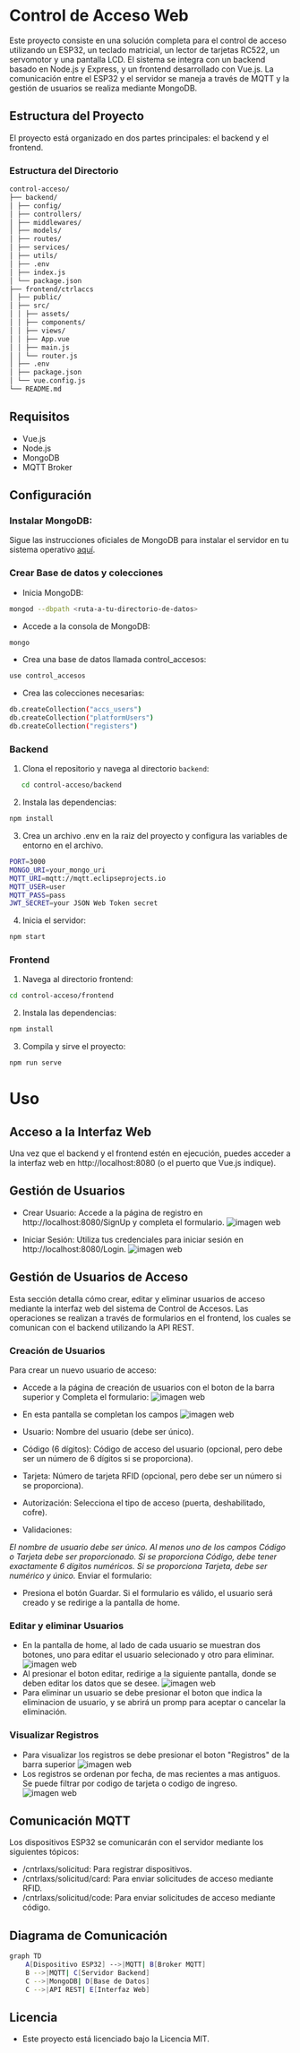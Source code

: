 # Control de Acceso Web

Este proyecto consiste en una solución completa para el control de acceso utilizando un ESP32, un teclado matricial, un lector de tarjetas RC522, un servomotor y una pantalla LCD. El sistema se integra con un backend basado en Node.js y Express, y un frontend desarrollado con Vue.js. La comunicación entre el ESP32 y el servidor se maneja a través de MQTT y la gestión de usuarios se realiza mediante MongoDB.

## Estructura del Proyecto

El proyecto está organizado en dos partes principales: el backend y el frontend.

### Estructura del Directorio
```bash
control-acceso/
├── backend/
│ ├── config/
│ ├── controllers/
│ ├── middlewares/
│ ├── models/
│ ├── routes/
│ ├── services/
│ ├── utils/
│ ├── .env
│ ├── index.js
│ └── package.json
├── frontend/ctrlaccs
│ ├── public/
│ ├── src/
│ │ ├── assets/
│ │ ├── components/
│ │ ├── views/
│ │ ├── App.vue
│ │ ├── main.js
│ │ └── router.js
│ ├── .env
│ ├── package.json
│ └── vue.config.js
└── README.md
```

## Requisitos
- Vue.js
- Node.js
- MongoDB
- MQTT Broker

## Configuración
### Instalar MongoDB:
 Sigue las instrucciones oficiales de MongoDB para instalar el servidor en tu sistema operativo [aquí](https://www.mongodb.com/try/download/community).

### Crear Base de datos y colecciones
- Inicia MongoDB:
```bash
mongod --dbpath <ruta-a-tu-directorio-de-datos>

```
- Accede a la consola de MongoDB:
```bash
mongo
```
- Crea una base de datos llamada control_accesos:

```bash
use control_accesos
```
- Crea las colecciones necesarias:
```bash
db.createCollection("accs_users")
db.createCollection("platformUsers")
db.createCollection("registers")
```
### Backend

1. Clona el repositorio y navega al directorio `backend`:

```bash
   cd control-acceso/backend
```
2. Instala las dependencias:

```bash
npm install
```
3. Crea un archivo .env en la raiz del proyecto y configura las variables de entorno en el archivo.
```bash
PORT=3000
MONGO_URI=your_mongo_uri
MQTT_URI=mqtt://mqtt.eclipseprojects.io
MQTT_USER=user
MQTT_PASS=pass
JWT_SECRET=your JSON Web Token secret
```
4. Inicia el servidor:
```bash
npm start
```
### Frontend

1. Navega al directorio frontend:
```bash
cd control-acceso/frontend
```
2. Instala las dependencias:
```bash
npm install
```
3. Compila y sirve el proyecto:

```bash
npm run serve
```

# Uso
## Acceso a la Interfaz Web
Una vez que el backend y el frontend estén en ejecución, puedes acceder a la interfaz web en http://localhost:8080 (o el puerto que Vue.js indique).
## Gestión de Usuarios
- Crear Usuario: Accede a la página de registro en http://localhost:8080/SignUp y completa el formulario.
![imagen web](imagenes/signup.png)


- Iniciar Sesión: Utiliza tus credenciales para iniciar sesión en http://localhost:8080/Login.
![imagen web](imagenes/signin.png)

## Gestión de Usuarios de Acceso
Esta sección detalla cómo crear, editar y eliminar usuarios de acceso mediante la interfaz web del sistema de Control de Accesos. Las operaciones se realizan a través de formularios en el frontend, los cuales se comunican con el backend utilizando la API REST.

### Creación de Usuarios
Para crear un nuevo usuario de acceso:

- Accede a la página de creación de usuarios con el boton de la barra superior y
Completa el formulario:
![imagen web](imagenes/home.png)
- En esta pantalla se completan los campos
![imagen web](imagenes/adduser.png)

- Usuario: Nombre del usuario (debe ser único).
- Código (6 dígitos): Código de acceso del usuario (opcional, pero debe ser un número de 6 dígitos si se proporciona).
- Tarjeta: Número de tarjeta RFID (opcional, pero debe ser un número si se proporciona).
- Autorización: Selecciona el tipo de acceso (puerta, deshabilitado, cofre).
- Validaciones:

*El nombre de usuario debe ser único.
Al menos uno de los campos Código o Tarjeta debe ser proporcionado.
Si se proporciona Código, debe tener exactamente 6 dígitos numéricos.
Si se proporciona Tarjeta, debe ser numérico y único.*
Enviar el formulario:

- Presiona el botón Guardar.
Si el formulario es válido, el usuario será creado y se redirige a la pantalla de home.

### Editar y eliminar Usuarios
- En la pantalla de home, al lado de cada usuario se muestran dos botones, uno para editar el usuario selecionado y otro para eliminar.
![imagen web](imagenes/home.png)
- Al presionar el boton editar, redirige a la siguiente pantalla, donde se deben editar los datos que se desee.
![imagen web](imagenes/edit.png)
- Para eliminar un usuario se debe presionar el boton que indica la eliminacion de usuario, y se abrirá un promp para aceptar o cancelar la eliminación.
### Visualizar Registros
- Para visualizar los registros se debe presionar el boton "Registros" de la barra superior
![imagen web](imagenes/home.png)
- Los registros se ordenan por fecha, de mas recientes a mas antiguos. Se puede filtrar por codigo de tarjeta o codigo de ingreso.
![imagen web](imagenes/registers.png)





## Comunicación MQTT
Los dispositivos ESP32 se comunicarán con el servidor mediante los siguientes tópicos:

- /cntrlaxs/solicitud: Para registrar dispositivos.
- /cntrlaxs/solicitud/card: Para enviar solicitudes de acceso mediante RFID.
- /cntrlaxs/solicitud/code: Para enviar solicitudes de acceso mediante código.

## Diagrama de Comunicación

```bash
graph TD
    A[Dispositivo ESP32] -->|MQTT| B[Broker MQTT]
    B -->|MQTT| C[Servidor Backend]
    C -->|MongoDB| D[Base de Datos]
    C -->|API REST| E[Interfaz Web]

```
## Licencia
- Este proyecto está licenciado bajo la Licencia MIT.